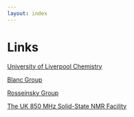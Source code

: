 ```yaml
---
layout: index
---
```

# Links

[University of Liverpool Chemistry](https://www.liverpool.ac.uk/chemistry/)

[Blanc Group](http://pcwww.liv.ac.uk/~fblanc/WebsiteLiverpool/Home.html)

[Rosseinsky Group](https://www.liverpool.ac.uk/chemistry/research/rosseinsky-group/)

[The UK 850 MHz Solid-State NMR Facility](http://www2.warwick.ac.uk/fac/sci/physics/research/condensedmatt/nmr/850/)